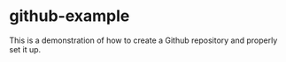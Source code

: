 # github-example
This is a demonstration of how to create a Github repository and properly set it up.
